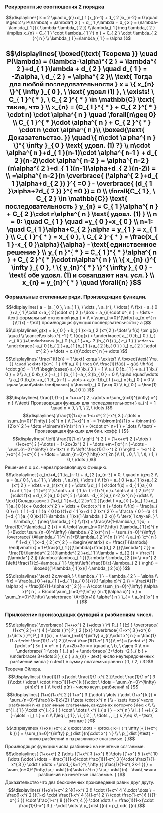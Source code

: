 ### Рекуррентные соотношения 2 порядка
$$\displaylines{
k = 2 \quad x_{n}+d_{ 1 }x_{n-1} + d_{ 2 }x_{n-2} = 0 \quad n\geq 2 \\
P(\lambda) = \lambda^{ 2 } + d_{ 1 }\lambda + d_{ 2 } = (\lambda-\lambda_{ 1 }) ( \lambda-\lambda_{ 2 }) \\
\lambda_{ 1 }\neq \lambda_{ 2 } \implies x_{n} = C_{ 1 } \cdot  \lambda_{ 1 }^{ n } + C_{ 2 } \cdot  \lambda_{ 2 }^{ n } \\
\lambda_{ 1 }=\lambda_{ 1 } = \alpha
}$$

$$\displaylines{
\boxed{\text{ Теорема }} \quad P(\lambda) = (\lambda-\alpha)^{ 2 } = \lambda^{ 2 }+d_{ 1 }\lambda + d_{ 2 } \quad d_{ 1 } = -2\alpha, \ d_{ 2 } = \alpha^{ 2 }\\
\text{ Тогда для любой последовательности  } x = \{ x_{n} \}^{ \infty }_{ 0 }, \ \text{ удовл (1) }, \ \exists! \ C_{ 1 }^{ * }, \ C_{ 2 }^{ * } \in \mathbb{C} \text{ такие, что } \\
x_{n} = (C_{ 1 }^{ * } + C_{ 2 }^{ * } \cdot  n) \cdot  \alpha^{ n } \quad \forall{n\geq 0} \\
C_{ 1 }^{ * }\cdot \alpha^{ n } + C_{ 2 }^{ * } \cdot  n \cdot \alpha^{ n }\\
\boxed{\text{ Доказательство. }} \quad \{ n\cdot \alpha^{ n } \}^{ \infty }_{ 0 } \text{ удовл. (1) ?} \\
n\cdot \alpha^{ n }+d_{ 1 }(n-1)\cdot \alpha^{ n-1 } + d_{ 2 }(n-2)\cdot \alpha^{ n-2 } = \alpha^{ n-2 }(n\alpha^{ 2 }+d_{ 1 }(n-1)\alpha+d_{ 2 }(n-2)) = \\
=\alpha^{ n-2 }(n \overbrace{ (\alpha^{ 2 }+d_{ 1 }\alpha+d_{ 2 }) }^{ =0 } - \overbrace{ (d_{ 1 }\alpha+2d_{ 2 }) }^{ =0 }) = 0 \\
\forall{C_{ 1 }, \ C_{ 2 } \in \mathbb{C}} \text{ последовательность } y_{n} = C_{ 1 }\alpha^{ n } + C_{ 2 }\cdot n\alpha^{ n } \text{ удовл. (1) } \\
n = 0: \quad C_{ 1 } \quad =y_{ 0 }=x_{ 0 } \\
n=1: \quad C_{ 1 }\alpha+C_{ 2 }\alpha  = y_{ 1 } = x_{ 1 } \\
C_{ 1 }^{ * } = x_{ 0 }, \  C_{ 2 }^{ * } = \frac{x_{ 1 }-x_{ 0 }\alpha}{\alpha} - \text{ единственное решение } \\
y_{ n }^{ * } = C_{ 1 }^{ * }\alpha^{ n } + C_{ 2 }^{ * }\cdot n\alpha^{ n } \\
\{ x_{n} \}^{ \infty }_{ 0 }, \ \{ y_{n}^{ * } \}^{ \infty }_{ 0 } - \text{ обе удовл. (1) и совапдают нач. усл. } \\
x_{n} = y_{n}^{ * } \quad \forall{n}
}$$
---
### Формальные степенные ряди. Производящие функции.
$$\displaylines{
a = (a_{ 0 }, \ a_{ 1 }, \ \dots , \ a_{n}, \ \dots ) \\
f(x) = a_{ 0 }+a_{ 1 }\cdot x+a_{ 2 }\cdot x^{ 2 }+\dots + a_{n}\cdot x^{ n } + \dots - \text{ формальный степенной ряд }  = \\
= \sum_{n=0}^{\infty} a_{n}x^{ n }\\
f(x) - \text{ производящая функция последовательности  } a
}$$
$$\displaylines{
g(x) = b_{ 0 } + b_{ 1 }x+b_{ 2 }x^{ 2 }+\dots \\
f(x) \pm g(x) \quad \\ \cancel\exists x^{ -1 } \\ f(x)g(x) = \underbrace{ a_{ 0 }b_{ 0 } }_{ c_{ 0 } }+\underbrace{ (a_{ 0 }b_{ 1 }+a_{ 2 }b_{ 0 }) }_{ c_{ 1 } } \cdot x+ \underbrace{ (a_{ 0 }b_{ 2 }+a_{ 1 }b_{ 1 }+a_{ 2 }b_{ 0 } ) }_{ c_{ 2 } }\cdot x^{ 2 } + \dots + c_{n}\cdot x^{ n }+ \dots 
}$$
$$\displaylines{
\frac{1}{f(x)} = ? \text{ когда } \exists? \\
\boxed{\text{ Утв. }} \quad \exists f(x)^{ -1 } \iff a_{ 0 } \neq  0\\ 
\frac{1}{f(x)} = g(x) \iff  f(x) \cdot g(x) = 1 \iff  \begin{cases}
a_{ 0 }b_{ 0 } = 1 \\
a_{ 0 }b_{ 1 } + a_{ 1 }b_{ 0 } = 0 \\ 
a_{ 0 }b_{ 2 }+a_{ 1 }b_{ 1 }+a_{ 2 }b_{ 0 } = 0 \\
\quad \quad \vdots  \\
a_{ 0 }b_{n}+a_{ 1 }b_{n-1} + \dots  + a_{n-1}b_{ 1 }+a_{ n }b_{ 0 } = 0  \\
\quad \quad\vdots
\end{cases} \\
\boxed{a_{ 0 }\neq 0} \\
b_{ 0 } = \frac{1}{a_{ 0 }} 
}$$
$$\displaylines{
\frac{1}{1-x} = 1+x+x^{ 2 }+\dots = \sum_{n=0}^{\infty} x^{ n } \\
\text{ Производящая функция для последовательности  } a_{n} = 1 \quad n = 0, \ 1, \ 2, \ \dots 
}$$
$$\displaylines{
\frac{1}{1+x} = 1-x+x^{ 2 }-x^{ 3 }+\dots = \sum_{n=0}^{\infty} (-x)^{ n } \\
(1+x)^{ n } = 1+\binom{n}{1} x + \binom{n}{2}x^{ 2 }+ \dots +\binom{n}{n}x^{ n } + 0\cdot x^{ n+1 } + \dots  \\
\text{ - Производящая функция для бин. коэфф } 
}$$
$$\displaylines{
\left( \frac{1}{1-x} \right)  ^{ 2 } = (1+x+x^{ 2 }+\dots )(1+x+x^{ 2 }+\dots ) = 1+2x+3x^{ 2 } + \dots +(n+1)x^{ n }+\dots = \sum_{n=0}^{\infty} (n+1)x^{ n }\\
\left( \frac{1}{1-x^{ 2 }} \right) = 1+x^{ 2 }+x^{ 4 }+x^{ 6 } + \dots = \sum_{n=0}^{\infty} x^{ 2n }\\
(1, \ 0, \ 1, \ 0, \ 1, \ 0, \ \dots )
}$$
Решение л.о.р.с. через производящую функцию.
$$\displaylines{
a_{n}+d_{ 1 }a_{n-1} + d_{ 2 }a_{n-2} = 0, \  quad n \geq 2 \\
a = (a_{ 0 }, \ a_{ 1 }, \ \dots , \ a_{n}, \ \dots ) \\
f(x) = a_{ 0 }+a_{ 1 }x+a_{ 2 }x^{ 2 } + \dots + a_{n}x^{ n } + \dots \\
d_{ 1 }x\cdot f(x) = d_{ 1 }a_{ 0 }x+d_{ 1 }a_{ 1 }x^{ 2 }+\dots + d_{ 1 }a_{n-1}x^{ n }+ \dots \\
d_{ 2 }x^{ 2 }\cdot f(x) = d_{ 2 }a_{ 0 }x^{ 2 }+\dots +d_{ 2 }a_{ n-2 }x^{ n }+\dots \\
\text{ Складываем: } (1+d_{ 1 }x+d_{ 2 }x^{ 2 })\cdot f =a_{ 0 }+(a_{ 1 }+d_{ 1 }a_{ 0 })x + 0\cdot x^{ 2 } + \dots + 0\cdot x^{ n }+ \dots \\
f(x) = \frac{a_{ 0 }+(a_{ 1 }+d_{ 1 }a_{ 0 })x}{1+d_{ 1 }x+d_{ 2 }x^{ 2 }} = \frac{a_{ 0 }+(a_{ 1 }+d_{ 1 }a_{ 0 })x}{(1-\lambda_{ 1 }x)(1-\lambda_{ 2 }x)} \\
\text{ 1 случай. } \  \lambda_{ 1 }\neq \lambda_{ 2 } \\
f(x) = \frac{A}{1-\lambda_{ 1 }x} + \frac{B}{1-\lambda_{ 2 }x} = A \cdot  \sum_{n=0}^{\infty} (\lambda_{ 1 }x)^{ n }+B\cdot \sum_{n=0}^{\infty} (\lambda_{ 2 }x)^{ n } = \sum_{n=0}^{\infty} \overbrace{ (A\lambda_{ 1 }^{ n }+B\lambda_{ 2 }^{ n }) }^{ =\ a_{n} }x^{ n } 
\\
1+d_{ 1 }x+d_{ 2 }x^{ 2 } = \begin{vmatrix}
x = \frac{1}{\lambda}
\end{vmatrix}  = 1+\frac{d_{ 1 }}{\lambda}+\frac{d_{ 2 }}{\lambda^{ 2 }} = \frac{1}{\lambda^{ 2 }}(\lambda^{ 2 }+d_{ 1 }\lambda + d_{ 2 })  = \frac{1}{\lambda^{ 2 }} (\lambda-\lambda_{ 1 })(\lambda-\lambda_{ 2 })= \\ = x^{ 2 }\left( \frac{1}{x}-\lambda_{ 1 } \right)\left( \frac{1}{x}-\lambda_{ 2 } \right) = \boxed{(1-\lambda_{ 1 }x)(1-\lambda_{ 2 }x)}
}$$
$$\displaylines{
\text{ 2 случай. } \ \lambda_{ 1 } = \lambda_{ 2 } = \alpha \\
f(x) = \frac{a_{ 0 }+(a_{ 1 }+d_{ 1 }a_{ 0 })x}{(1-\alpha x)^{ 2 }} = \frac{A}{1-\alpha x} + \frac{B}{(1-\alpha x)^{ 2 }} = A \cdot  \sum_{n=0}^{\infty} (\alpha x)^{ n } + B\cdot \sum_{n=0}^{\infty} (n+1)(\alpha x)^{ n } = \sum_{n=0}^{\infty} \underbrace{ (A+B(n+1)) \alpha^{ n } }_{ = \ a_{n} }x^{ n }  
}$$
### Приложение производящих функций к разбиениям чисел.
$$\displaylines{
\overbrace{ (1+x+x^{ 2 }+\dots ) }^{ P_{ 1 }(x) } \overbrace{ (1+x^{ 2 }+x^{ 4 }+\dots ) }^{ P_{ 2 }(x) } \overbrace{ (1+x^{ 3 }+x^{ 6 }+\dots ) }^{ P_{ 3 }(x) } = \sum_{n=0}^{\infty} a_{n}\cdot x^{ n } = \frac{1}{1-x}\cdot \frac{1}{1-x^{ 2 }}\cdot \frac{1}{1-x^{ 3 }}\\
x^{ a }\cdot x^{ 2b }\cdot x^{ 3c } = x^{ n } \\
a+2b+3c = n \quad a, \ b, \ c\geq 0 \\
n = \underbrace{ 1+\dots 1 }_{ a } + \underbrace{ 2+\dots +2 }_{ b } + \underbrace{ 3+\dots 3 }_{ c } \\
a_{n} - \text{ число неупорядоченных разбиений числа  } n \text{ в сумму слагаемых равных } 1, \ 2, \ 3
}$$
Теорема Эйлера.
$$\displaylines{
\frac{1}{1-x}\cdot \frac{1}{1-x^{ 2 }}\cdot \frac{1}{1-x^{ 3 }}\cdot \ \dots \ \cdot \frac{1}{1-x^{ k }}\cdot \ \dots = \sum_{n=0}^{\infty} p(n)x^{ n } \\
\text{ p(n) - число неуп. разбиений n}
}$$
$$\displaylines{
(1+x)(1+x^{ 2 })(1+x^{ 3 })\cdot \ \dots \ \cdot (1+x^{ k }) = \sum_{n=0}^{\frac{(k+1)k}{2} } \zeta \cdot x^{ n } \\ - \zeta \text{ число разбиений n на различные слагаемые, каждое их которого  }\leq k \\ \\
x^{ i_{ 1 } }\cdot x^{ i_{ 2 } } \cdot \ \dots \ x^{ i_{ s } } = x^{ n } \\
i_{ 1 }+i_{ 2 }+\dots +i_{ s } = n \\
1\leq  i_{ 1 }, \ i_{ 2 }, \ \dots \ , i_{ s }\leq k\ - \text{ разные } 
}$$
$$\displaylines{
(1+x)(1+x^{ 2 })\cdot \dots  = \prod_{ k=1 }^{ \infty }{ (1+x^{ k }) } = \sum_{n=0}^{\infty} p_{ dist }(n)\cdot x^{ n } \\
\ p_{ dist }\text{ -число разбиений n на различные слагаемые. } 
}$$
Производящая функция числа разбиений на нечетные слагаемые.
$$\displaylines{
(1+x+x^{ 2 }\dots )(1+x^{ 3 }+x^{ 6 }\dots )(1+x^{ 5 }+x^{ 10 }\dots )\cdot \ \dots  = \frac{1}{1-x}\cdot \frac{1}{1-x^{ 3 }}\cdot \frac{1}{1-x^{ 3 }} \cdot \ \dots = \prod_{ k=1 }^{ \infty }{ \frac{1}{1-x^{ 2k-1 }} } = \sum_{n=0}^{\infty} p_{ odd }(n) \cdot  x^{ n } \\
p_{ odd }(n) - \text{ число разбиений на нечетные слагаемые. }
}$$
Доказательство что два бесконечных произведения равны друг другу.
$$\displaylines{
(1+x)(1+x^{ 2 })(1+x^{ 3 }) \cdot (1+x^{ 4 })\cdot  \dots \ = \frac{1-x^{ 2 }}{1-x} \cdot  \frac{1-x^{ 4 }}{1-x^{ 2 }} \cdot  \frac{1-x^{ 6 }}{1-x^{ 3 }} \cdot  \frac{1-x^{ 8 }}{1-x^{ 4 }} \cdot \dots \ = \frac{1}{1-x}\cdot \frac{1}{1-x^{ 3 } } \cdot \dots \\
p_{ dist }(n) = p_{ odd }(n)
}$$
